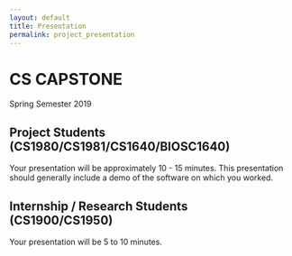 ```yaml
---
layout: default
title: Presentation
permalink: project_presentation
---
```


# CS CAPSTONE
Spring Semester 2019

## Project Students (CS1980/CS1981/CS1640/BIOSC1640)

Your presentation will be approximately 10 - 15 minutes.   This presentation should generally include a demo of the software on which you worked.

## Internship / Research Students (CS1900/CS1950)

Your presentation will be 5 to 10 minutes.
